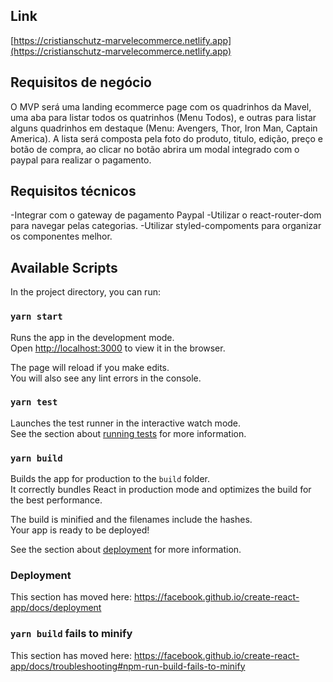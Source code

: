## Link

[https://cristianschutz-marvelecommerce.netlify.app](https://cristianschutz-marvelecommerce.netlify.app)

## Requisitos de negócio

O MVP será uma landing ecommerce page com os quadrinhos da Mavel, uma aba para listar todos os quatrinhos (Menu Todos), e outras para listar alguns quadrinhos em destaque (Menu: Avengers, Thor, Iron Man, Captain America). A lista será composta pela foto do produto, titulo, edição, preço e botão de compra, ao clicar no botão abrira um modal integrado com o paypal para realizar o pagamento.

## Requisitos técnicos

-Integrar com o gateway de pagamento Paypal
-Utilizar o react-router-dom para navegar pelas categorias.
-Utilizar styled-compoments para organizar os componentes melhor.

## Available Scripts

In the project directory, you can run:

### `yarn start`

Runs the app in the development mode.<br />
Open [http://localhost:3000](http://localhost:3000) to view it in the browser.

The page will reload if you make edits.<br />
You will also see any lint errors in the console.

### `yarn test`

Launches the test runner in the interactive watch mode.<br />
See the section about [running tests](https://facebook.github.io/create-react-app/docs/running-tests) for more information.

### `yarn build`

Builds the app for production to the `build` folder.<br />
It correctly bundles React in production mode and optimizes the build for the best performance.

The build is minified and the filenames include the hashes.<br />
Your app is ready to be deployed!

See the section about [deployment](https://facebook.github.io/create-react-app/docs/deployment) for more information.

### Deployment

This section has moved here: https://facebook.github.io/create-react-app/docs/deployment

### `yarn build` fails to minify

This section has moved here: https://facebook.github.io/create-react-app/docs/troubleshooting#npm-run-build-fails-to-minify
